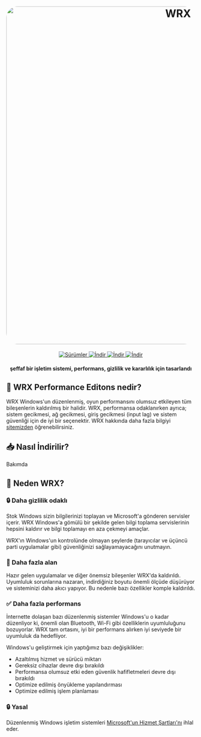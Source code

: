 <h1 align="center">
  <a href=" https://wrxstudio.github.io/WRX//"><img src="https://cdn.discordapp.com/attachments/1187422067885350953/1213383921132380190/WRX_STUDIO.png?ex=65f546d6&is=65e2d1d6&hm=5b3a9b67bdbdd2a06f2f794f13893beff748bf779ddc966e4f777ea786672e9d&" alt="WRX" width="900" style="border-radius: 30px"></a>
</h1>
  <p align="center">
    <a href="SÜRÜM">
      <img alt="Sürümler" src="https://img.shields.io/badge/Sürümler-%2309393a?style=for-the-badge&logo=serverless&logoColor=white&style=flat" />
    </a>
    <a href="Sürüm">
      <img alt="İndir" src="https://img.shields.io/badge/v.1.2 (Playbook)-%2309393a?style=for-the-badge&logo=windows&logoColor=white&style=flat" />
    </a>
    <a href="https://wrxstudio.github.io/WRX//">
      <img alt="İndir" src="https://img.shields.io/badge/İnternet Sitesi-%2309393a?style=for-the-badge&logo=circuitverse&logoColor=white&style=flat" />
    </a>
    <a href="https://discord.gg/UAdCp5KeJm">
      <img alt="İndir" src="https://img.shields.io/badge/Discord-%2309393a?style=for-the-badge&logo=discord&logoColor=white&style=flat" />
    </a>
  </p>
<h4 align="center"> şeffaf bir işletim sistemi, performans, gizlilik ve kararlılık için tasarlandı</h4>

## 🤔 **WRX Performance Editons nedir?**

WRX Windows'un düzenlenmiş, oyun performansını olumsuz etkileyen tüm bileşenlerin kaldırılmış bir halidir. WRX, performansa odaklanırken ayrıca; sistem gecikmesi, ağ gecikmesi, giriş gecikmesi (input lag) ve sistem güvenliği için de iyi bir seçenektir. WRX hakkında daha fazla bilgiyi [sitemizden](https://wrxstudio.github.io/WRX//) öğrenebilirsiniz.

## 📥 **Nasıl İndirilir?**
  Bakımda

## 👀 **Neden WRX?**

### 🔒 Daha gizlilik odaklı
Stok Windows sizin bilgilerinizi toplayan ve Microsoft'a gönderen servisler içerir.
WRX Windows'a gömülü bir şekilde gelen bilgi toplama servislerinin hepsini kaldırır ve bilgi toplamayı en aza çekmeyi amaçlar.

WRX'ın Windows'un kontrolünde olmayan şeylerde (tarayıcılar ve üçüncü parti uygulamalar gibi) güvenliğinizi sağlayamayacağını unutmayın.

### 🚀 Daha fazla alan
Hazır gelen uygulamalar ve diğer önemsiz bileşenler WRX'da kaldırıldı. Uyumluluk sorunlarına nazaran, indirdiğiniz boyutu önemli ölçüde düşürüyor ve sisteminizi daha akıcı yapıyor. Bu nedenle bazı özellikler komple kaldırıldı.

### ✅ Daha fazla performans
İnternette dolaşan bazı düzenlenmiş sistemler Windows'u o kadar düzenliyor ki, önemli olan Bluetooth, Wi-Fi gibi özelliklerin uyumluluğunu bozuyorlar.   WRX tam ortasını, iyi bir performans alırken iyi seviyede bir uyumluluk da hedefliyor.

Windows'u geliştirmek için yaptığımız bazı değişiklikler:
- Azaltılmış hizmet ve sürücü miktarı
- Gereksiz cihazlar devre dışı bırakıldı
- Performansa olumsuz etki eden güvenlik hafifletmeleri devre dışı bırakıldı
- Optimize edilmiş önyükleme yapılandırması
- Optimize edilmiş işlem planlaması

### 🔒 Yasal
Düzenlenmiş Windows işletim sistemleri [Microsoft'un Hizmet Şartları'nı](https://www.microsoft.com/en-us/Useterms/Retail/Windows/10/UseTerms_Retail_Windows_10_English.htm) ihlal eder.
